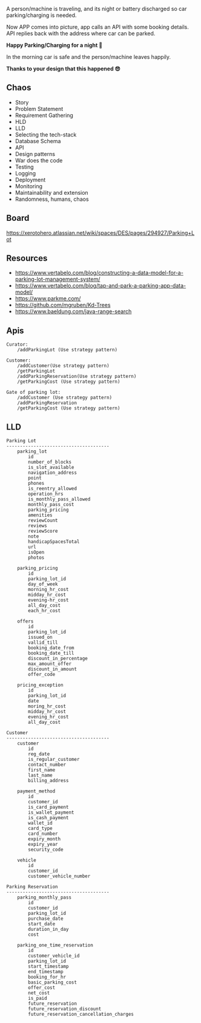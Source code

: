 A person/machine is traveling, and its night or battery discharged so car parking/charging is needed.

Now APP comes into picture, app calls an API with some booking details. API replies back with the address where car can be parked.

__Happy Parking/Charging for a night 🚗__

In the morning car is safe and the person/machine leaves happily.

__Thanks to your design that this happened 😎__


## Chaos

* Story
* Problem Statement
* Requirement Gathering
* HLD
* LLD
* Selecting the tech-stack
* Database Schema
* API
* Design patterns
* War does the code
* Testing
* Logging
* Deployment
* Monitoring
* Maintainability and extension
* Randomness, humans, chaos

## Board
https://xerotohero.atlassian.net/wiki/spaces/DES/pages/294927/Parking+Lot

## Resources

* https://www.vertabelo.com/blog/constructing-a-data-model-for-a-parking-lot-management-system/
* https://www.vertabelo.com/blog/tap-and-park-a-parking-app-data-model/
* https://www.parkme.com/
* https://github.com/mgruben/Kd-Trees
* https://www.baeldung.com/java-range-search


## Apis
```
Curator:
	/addParkingLot (Use strategy pattern)

Customer:
	/addCustomer(Use strategy pattern)
	/getParkingLot
	/addParkingReservation(Use strategy pattern)
	/getParkingCost (Use strategy pattern)

Gate of parking lot:
	/addCustomer (Use strategy pattern)
	/addParkingReservation
	/getParkingCost (Use strategy pattern)

  ```

## LLD

```
Parking Lot
--------------------------------------
	parking_lot
		id
		number_of_blocks
		is_slot_available
		navigation_address
		point
		phones
		is_reentry_allowed
		operation_hrs
		is_monthly_pass_allowed
		monthly_pass_cost
		parking_pricing
		amenities
		reviewCount
		reviews
		reviewScore
		note
		handicapSpacesTotal
		url
		isOpen
		photos

	parking_pricing
		id
		parking_lot_id
		day_of_week
		morning_hr_cost
		midday_hr_cost
		evening-hr_cost
		all_day_cost
		each_hr_cost

	offers
		id
		parking_lot_id
		issued_on
		vallid_till
		booking_date_from
		booking_date_till
		discount_in_percentage
		max_amount_offer
		discount_in_amount
		offer_code

	pricing_exception
		id
		parking_lot_id
		date
		moring_hr_cost
		midday_hr_cost
		evening_hr_cost
		all_day_cost

Customer
--------------------------------------
	customer
		id
		reg_date
		is_regular_customer
		contact_number
		first_name
		last_name
		billing_address

	payment_method
		id
		customer_id
		is_card_payment
		is_wallet_payment
		is_cash_payment
		wallet_id
		card_type
		card_number
		expiry_month
		expiry_year
		security_code

	vehicle
		id
		customer_id
		customer_vehicle_number

Parking Reservation
--------------------------------------
	parking_monthly_pass
		id
		customer_id
		parking_lot_id
		purchase_date
		start_date
		duration_in_day
		cost

	parking_one_time_reservation
		id
		customer_vehicle_id
		parking_lot_id
		start_timestamp
		end_timestamp
		booking_for_hr
		basic_parking_cost
		offer_cost
		net_cost
		is_paid
		future_reservation
		future_reservation_discount
		future_reservation_cancellation_charges

```
